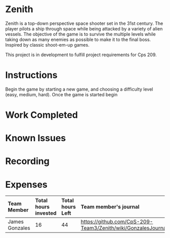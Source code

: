 # Zenith
Zenith is a top-down perspective space shooter set in the 31st century. The player pilots a ship through space while being attacked by a variety of alien vessels. The objective of the game is to survive the multiple levels while taking down as many enemies as possible to make it to the final boss. Inspired by classic shoot-em-up games.

This project is in development to fulfill project requirements for Cps 209.

# Instructions
Begin the game by starting a new game, and choosing a difficulty level (easy, medium, hard). Once the game is started begin 

# Work Completed


# Known Issues

# Recording

# Expenses

| Team Member | Total hours invested | Total hours Left | Team member's journal |
| :------------- | :---------- | :----------- | :---------- |
| James Gonzales | 16 | 44 | https://github.com/CpS-209-Team3/Zenith/wiki/GonzalesJournal |

